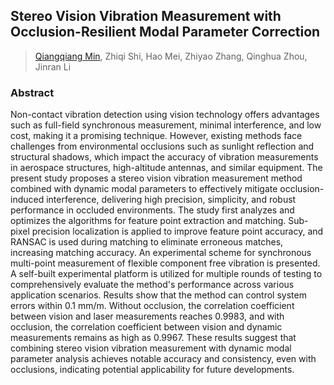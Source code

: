 ## Stereo Vision Vibration Measurement with Occlusion-Resilient Modal Parameter Correction

> [Qiangqiang Min](q.q.min@foxmail.com), Zhiqi Shi, Hao Mei, Zhiyao Zhang, Qinghua Zhou, Jinran Li


### Abstract
   Non-contact vibration detection using vision technology offers advantages such as full-field synchronous measurement, minimal interference, and low cost, making it a promising technique. However, existing methods face challenges from environmental occlusions such as sunlight reflection and structural shadows, which impact the accuracy of vibration measurements in aerospace structures, high-altitude antennas, and similar equipment. The present study proposes a stereo vision vibration measurement method combined with dynamic modal parameters to effectively mitigate occlusion-induced interference, delivering high precision, simplicity, and robust performance in occluded environments. The study first analyzes and optimizes the algorithms for feature point extraction and matching. Sub-pixel precision localization is applied to improve feature point accuracy, and RANSAC is used during matching to eliminate erroneous matches, increasing matching accuracy. An experimental scheme for synchronous multi-point measurement of flexible component free vibration is presented. A self-built experimental platform is utilized for multiple rounds of testing to comprehensively evaluate the method's performance across various application scenarios. Results show that the method can control system errors within 0.1 mm/m. Without occlusion, the correlation coefficient between vision and laser measurements reaches 0.9983, and with occlusion, the correlation coefficient between vision and dynamic measurements remains as high as 0.9967. These results suggest that combining stereo vision vibration measurement with dynamic modal parameter analysis achieves notable accuracy and consistency, even with occlusions, indicating potential applicability for future developments.
